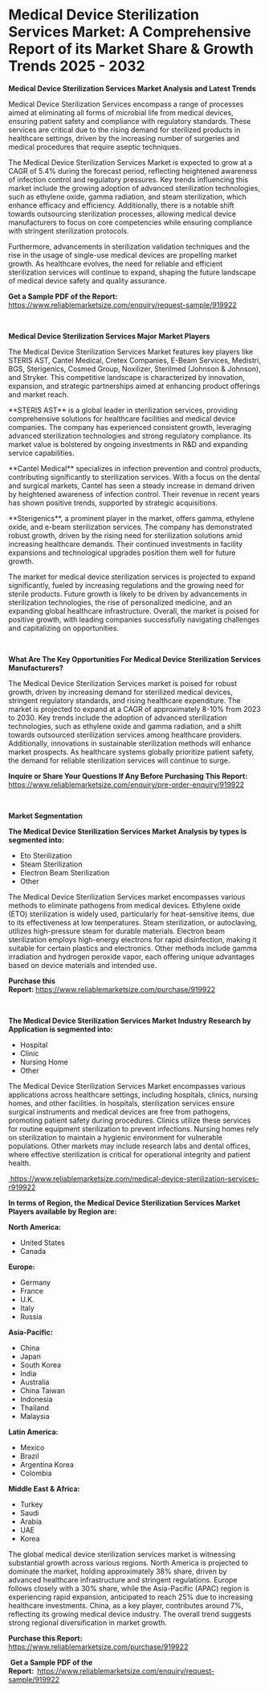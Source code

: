 <p><h1>Medical Device Sterilization Services Market: A Comprehensive Report of its Market Share & Growth Trends 2025 - 2032</h1></p><p><strong>Medical Device Sterilization Services Market Analysis and Latest Trends</strong></p>
<p><p>Medical Device Sterilization Services encompass a range of processes aimed at eliminating all forms of microbial life from medical devices, ensuring patient safety and compliance with regulatory standards. These services are critical due to the rising demand for sterilized products in healthcare settings, driven by the increasing number of surgeries and medical procedures that require aseptic techniques.</p><p>The Medical Device Sterilization Services Market is expected to grow at a CAGR of 5.4% during the forecast period, reflecting heightened awareness of infection control and regulatory pressures. Key trends influencing this market include the growing adoption of advanced sterilization technologies, such as ethylene oxide, gamma radiation, and steam sterilization, which enhance efficacy and efficiency. Additionally, there is a notable shift towards outsourcing sterilization processes, allowing medical device manufacturers to focus on core competencies while ensuring compliance with stringent sterilization protocols.</p><p>Furthermore, advancements in sterilization validation techniques and the rise in the usage of single-use medical devices are propelling market growth. As healthcare evolves, the need for reliable and efficient sterilization services will continue to expand, shaping the future landscape of medical device safety and quality assurance.</p></p>
<p><strong>Get a Sample PDF of the Report:&nbsp;</strong> <a href="https://www.reliablemarketsize.com/enquiry/request-sample/919922?utm_campaign=2935&utm_medium=2&utm_source=Github&utm_content=ia&utm_term=17042025&utm_id=medical-device-sterilization-services">https://www.reliablemarketsize.com/enquiry/request-sample/919922</a></p>
<p>&nbsp;</p>
<p><strong>Medical Device Sterilization Services Major Market Players</strong></p>
<p><p>The Medical Device Sterilization Services Market features key players like STERIS AST, Cantel Medical, Cretex Companies, E-Beam Services, Medistri, BGS, Sterigenics, Cosmed Group, Noxilizer, Sterilmed (Johnson & Johnson), and Stryker. This competitive landscape is characterized by innovation, expansion, and strategic partnerships aimed at enhancing product offerings and market reach.</p><p>**STERIS AST** is a global leader in sterilization services, providing comprehensive solutions for healthcare facilities and medical device companies. The company has experienced consistent growth, leveraging advanced sterilization technologies and strong regulatory compliance. Its market value is bolstered by ongoing investments in R&D and expanding service capabilities.</p><p>**Cantel Medical** specializes in infection prevention and control products, contributing significantly to sterilization services. With a focus on the dental and surgical markets, Cantel has seen a steady increase in demand driven by heightened awareness of infection control. Their revenue in recent years has shown positive trends, supported by strategic acquisitions.</p><p>**Sterigenics**, a prominent player in the market, offers gamma, ethylene oxide, and e-beam sterilization services. The company has demonstrated robust growth, driven by the rising need for sterilization solutions amid increasing healthcare demands. Their continued investments in facility expansions and technological upgrades position them well for future growth.</p><p>The market for medical device sterilization services is projected to expand significantly, fueled by increasing regulations and the growing need for sterile products. Future growth is likely to be driven by advancements in sterilization technologies, the rise of personalized medicine, and an expanding global healthcare infrastructure. Overall, the market is poised for positive growth, with leading companies successfully navigating challenges and capitalizing on opportunities.</p></p>
<p>&nbsp;</p>
<p><strong>What Are The Key Opportunities For Medical Device Sterilization Services Manufacturers?</strong></p>
<p><p>The Medical Device Sterilization Services market is poised for robust growth, driven by increasing demand for sterilized medical devices, stringent regulatory standards, and rising healthcare expenditure. The market is projected to expand at a CAGR of approximately 8-10% from 2023 to 2030. Key trends include the adoption of advanced sterilization technologies, such as ethylene oxide and gamma radiation, and a shift towards outsourced sterilization services among healthcare providers. Additionally, innovations in sustainable sterilization methods will enhance market prospects. As healthcare systems globally prioritize patient safety, the demand for reliable sterilization services will continue to surge.</p></p>
<p><strong>Inquire or Share Your Questions If Any Before Purchasing This Report:</strong> <a href="https://www.reliablemarketsize.com/enquiry/pre-order-enquiry/919922?utm_campaign=2935&utm_medium=2&utm_source=Github&utm_content=ia&utm_term=17042025&utm_id=medical-device-sterilization-services">https://www.reliablemarketsize.com/enquiry/pre-order-enquiry/919922</a></p>
<p>&nbsp;</p>
<p><strong>Market Segmentation</strong></p>
<p><strong>The Medical Device Sterilization Services Market Analysis by types is segmented into:</strong></p>
<p><ul><li>Eto Sterilization</li><li>Steam Sterilization</li><li>Electron Beam Sterilization</li><li>Other</li></ul></p>
<p><p>The Medical Device Sterilization Services market encompasses various methods to eliminate pathogens from medical devices. Ethylene oxide (ETO) sterilization is widely used, particularly for heat-sensitive items, due to its effectiveness at low temperatures. Steam sterilization, or autoclaving, utilizes high-pressure steam for durable materials. Electron beam sterilization employs high-energy electrons for rapid disinfection, making it suitable for certain plastics and electronics. Other methods include gamma irradiation and hydrogen peroxide vapor, each offering unique advantages based on device materials and intended use.</p></p>
<p><strong>Purchase this Report:&nbsp;</strong><a href="https://www.reliablemarketsize.com/purchase/919922?utm_campaign=2935&utm_medium=2&utm_source=Github&utm_content=ia&utm_term=17042025&utm_id=medical-device-sterilization-services">https://www.reliablemarketsize.com/purchase/919922</a></p>
<p>&nbsp;</p>
<p><strong>The Medical Device Sterilization Services Market Industry Research by Application is segmented into:</strong></p>
<p><ul><li>Hospital</li><li>Clinic</li><li>Nursing Home</li><li>Other</li></ul></p>
<p><p>The Medical Device Sterilization Services Market encompasses various applications across healthcare settings, including hospitals, clinics, nursing homes, and other facilities. In hospitals, sterilization services ensure surgical instruments and medical devices are free from pathogens, promoting patient safety during procedures. Clinics utilize these services for routine equipment sterilization to prevent infections. Nursing homes rely on sterilization to maintain a hygienic environment for vulnerable populations. Other markets may include research labs and dental offices, where effective sterilization is critical for operational integrity and patient health.</p></p>
<p><a href="https://www.reliablemarketsize.com/medical-device-sterilization-services-r919922?utm_campaign=2935&utm_medium=2&utm_source=Github&utm_content=ia&utm_term=17042025&utm_id=medical-device-sterilization-services">&nbsp;https://www.reliablemarketsize.com/medical-device-sterilization-services-r919922</a></p>
<p><strong>In terms of Region, the Medical Device Sterilization Services Market Players available by Region are:</strong></p>
<p>
    <p> <strong> North America: </strong>
        <ul>
            <li>United States</li>
            <li>Canada</li>
        </ul>
        </p> 
    <p> <strong> Europe: </strong>
        <ul>
            <li>Germany</li>
            <li>France</li>
            <li>U.K.</li>
            <li>Italy</li>
            <li>Russia</li>
        </ul>
        </p> 
    <p> <strong> Asia-Pacific: </strong>
        <ul>
            <li>China</li>
            <li>Japan</li>
            <li>South Korea</li>
            <li>India</li>
            <li>Australia</li>
            <li>China Taiwan</li>
            <li>Indonesia</li>
            <li>Thailand</li>
            <li>Malaysia</li>
        </ul>
        </p> 
    <p> <strong> Latin America: </strong>
        <ul>
            <li>Mexico</li>
            <li>Brazil</li>
            <li>Argentina Korea</li>
            <li>Colombia</li>
        </ul>
        </p> 
    <p> <strong> Middle East & Africa: </strong>
        <ul>
            <li>Turkey</li>
            <li>Saudi</li>
            <li>Arabia</li>
            <li>UAE</li>
            <li>Korea</li>
        </ul>
    </p>
    </p>
<p><p>The global medical device sterilization services market is witnessing substantial growth across various regions. North America is projected to dominate the market, holding approximately 38% share, driven by advanced healthcare infrastructure and stringent regulations. Europe follows closely with a 30% share, while the Asia-Pacific (APAC) region is experiencing rapid expansion, anticipated to reach 25% due to increasing healthcare investments. China, as a key player, contributes around 7%, reflecting its growing medical device industry. The overall trend suggests strong regional diversification in market growth.</p></p>
<p><strong>Purchase this Report: </strong><a href="https://www.reliablemarketsize.com/purchase/919922?utm_campaign=2935&utm_medium=2&utm_source=Github&utm_content=ia&utm_term=17042025&utm_id=medical-device-sterilization-services">https://www.reliablemarketsize.com/purchase/919922</a></p>
<p>&nbsp;<strong>Get a Sample PDF of the Report:&nbsp;&nbsp;</strong><a href="https://www.reliablemarketsize.com/enquiry/request-sample/919922?utm_campaign=2935&utm_medium=2&utm_source=Github&utm_content=ia&utm_term=17042025&utm_id=medical-device-sterilization-services">https://www.reliablemarketsize.com/enquiry/request-sample/919922</a></p>
<p><strong></strong></p>
<p><p></p><p></p><p></p></p>